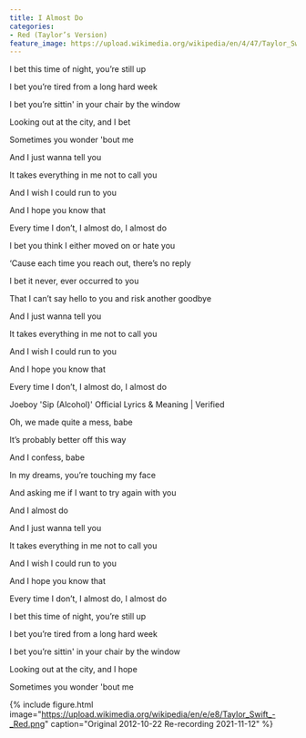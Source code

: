 ```yaml
---
title: I Almost Do
categories:
- Red (Taylor’s Version)
feature_image: https://upload.wikimedia.org/wikipedia/en/4/47/Taylor_Swift_-_Red_%28Taylor%27s_Version%29.png
--- 
```

I bet this time of night, you’re still up

I bet you’re tired from a long hard week

I bet you’re sittin' in your chair by the window

Looking out at the city, and I bet

Sometimes you wonder 'bout me

And I just wanna tell you

It takes everything in me not to call you

And I wish I could run to you

And I hope you know that

Every time I don’t, I almost do, I almost do

I bet you think I either moved on or hate you

‘Cause each time you reach out, there’s no reply

I bet it never, ever occurred to you

That I can’t say hello to you and risk another goodbye

And I just wanna tell you

It takes everything in me not to call you

And I wish I could run to you

And I hope you know that

Every time I don’t, I almost do, I almost do

Joeboy 'Sip (Alcohol)' Official Lyrics & Meaning | Verified

Oh, we made quite a mess, babe

It’s probably better off this way

And I confess, babe

In my dreams, you’re touching my face

And asking me if I want to try again with you

And I almost do

And I just wanna tell you

It takes everything in me not to call you

And I wish I could run to you

And I hope you know that

Every time I don’t, I almost do, I almost do

I bet this time of night, you’re still up

I bet you’re tired from a long hard week

I bet you’re sittin' in your chair by the window

Looking out at the city, and I hope

Sometimes you wonder 'bout me


 {% include figure.html image="https://upload.wikimedia.org/wikipedia/en/e/e8/Taylor_Swift_-_Red.png" caption="Original 2012-10-22 Re-recording 2021-11-12" %}
